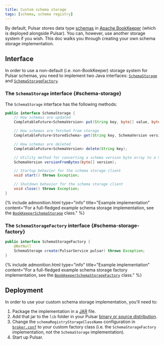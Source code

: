 ```yaml
---
title: Custom schema storage
tags: [schema, schema registry]
---
```


By default, Pulsar stores data type [schemas](../../getting-started/ConceptsAndArchitecture#schema-registry) in [Apache BookKeeper](https://bookkeeper.apache.org) (which is deployed alongside Pulsar). You can, however, use another storage system if you wish. This doc walks you through creating your own schema storage implementation.

## Interface

In order to use a non-default (i.e. non-BookKeeper) storage system for Pulsar schemas, you need to implement two Java interfaces: [`SchemaStorage`](#schema-storage) and [`SchemaStorageFactory`](#schema-storage-factory).

### The `SchemaStorage` interface {#schema-storage}

The `SchemaStorage` interface has the following methods:

```java
public interface SchemaStorage {
    // How schemas are updated
    CompletableFuture<SchemaVersion> put(String key, byte[] value, byte[] hash);

    // How schemas are fetched from storage
    CompletableFuture<StoredSchema> get(String key, SchemaVersion version);

    // How schemas are deleted
    CompletableFuture<SchemaVersion> delete(String key);

    // Utility method for converting a schema version byte array to a SchemaVersion object
    SchemaVersion versionFromBytes(byte[] version);

    // Startup behavior for the schema storage client
    void start() throws Exception;

    // Shutdown behavior for the schema storage client
    void close() throws Exception;
}
```

{% include admonition.html type="info" title="Example implementation" content="For a full-fledged example schema storage implementation, see the [`BookKeeperSchemaStorage`](https://github.com/apache/incubator-pulsar/blob/master/pulsar-broker/src/main/java/org/apache/pulsar/broker/service/schema/BookkeeperSchemaStorage.java) class." %}

### The `SchemaStorageFactory` interface {#schema-storage-factory}

```java
public interface SchemaStorageFactory {
    @NotNull
    SchemaStorage create(PulsarService pulsar) throws Exception;
}
```

{% include admonition.html type="info" title="Example implementation" content="For a full-fledged example schema storage factory implementation, see the [`BookKeeperSchemaStorageFactory`](https://github.com/apache/incubator-pulsar/blob/master/pulsar-broker/src/main/java/org/apache/pulsar/broker/service/schema/BookkeeperSchemaStorageFactory.java) class." %}

## Deployment

In order to use your custom schema storage implementation, you'll need to:

1. Package the implementation in a [JAR](https://docs.oracle.com/javase/tutorial/deployment/jar/basicsindex.html) file.
1. Add that jar to the `lib` folder in your Pulsar [binary or source distribution](../../getting-started/LocalCluster#installing-pulsar).
1. Change the `schemaRegistryStorageClassName` configuration in [`broker.conf`](../../reference/Configuration#broker) to your custom factory class (i.e. the `SchemaStorageFactory` implementation, not the `SchemaStorage` implementation).
1. Start up Pulsar.